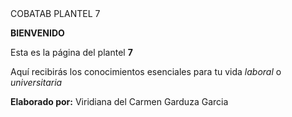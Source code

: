 <html>
<head>
COBATAB PLANTEL 7
</head>
<body>
<p> <b>BIENVENIDO</b></p>
<p> Esta es la página del plantel <b>7</b> </p>
<p>Aquí recibirás los conocimientos esenciales para tu vida <i>laboral</i> o 
<i>universitaria</i></p> 
<p><b>Elaborado por:</b> Viridiana del Carmen Garduza Garcia </p>
</body>
</html>
